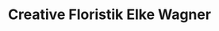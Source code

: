 ---
title: "Creative Floristik Elke Wagner"
url: /neustetten/creative-floristik-elke-wagner/
shop: Blumen
---